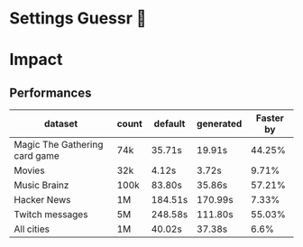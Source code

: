 # Settings Guessr 🤔


# Impact

## Performances

| dataset                             | count | default  | generated | Faster by |
|-------------------------------------|-------|----------|-----------|-----------|
| Magic The Gathering card game       | 74k   | 35.71s   | 19.91s    | 44.25%    |
| Movies                              | 32k   | 4.12s    | 3.72s     | 9.71%     |
| Music Brainz                        | 100k  | 83.80s   | 35.86s    | 57.21%    |
| Hacker News                         | 1M    | 184.51s  | 170.99s   | 7.33%     |
| Twitch messages                     | 5M    | 248.58s  | 111.80s   | 55.03%    |
| All cities                          | 1M    | 40.02s   | 37.38s    | 6.6%      |
